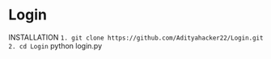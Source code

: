 # Login
INSTALLATION
`1. git clone https://github.com/Adityahacker22/Login.git
2. cd Login`
python login.py
